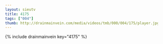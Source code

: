 ```yaml
--- 
layout: sieutv
title: 4175
tags: ["004"]
thumb: http://drainmainvein.com/media/videos/tmb/000/004/175/player.jpg
---
```

{% include drainmainvein key="4175" %} 
